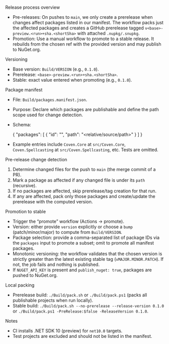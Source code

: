 Release process overview

- Pre-releases: On pushes to `main`, we only create a prerelease when changes affect packages listed in our manifest. The workflow packs just the affected packages and creates a GitHub prerelease tagged `v<base>-preview.<run>+sha.<shortSha>` with attached `.nupkg/.snupkg`.
- Promotion: Use a manual workflow to promote to a stable release. It rebuilds from the chosen ref with the provided version and may publish to NuGet.org.

Versioning

- Base version: `Build/VERSION` (e.g., `0.1.0`).
- Prerelease: `<base>-preview.<run>+sha.<shortSha>`.
- Stable: exact value entered when promoting (e.g., `0.1.0`).

Package manifest

- File: `Build/packages.manifest.json`.
- Purpose: Declare which packages are publishable and define the path scope used for change detection.
- Schema:

  {
    "packages": [
      { "id": "<NuGetId>", "path": "<relative/source/path>" }
    ]
  }

- Example entries include `Coven.Core` at `src/Coven.Core`, `Coven.Spellcasting` at `src/Coven.Spellcasting`, etc. Tests are omitted.

Pre-release change detection

1) Determine changed files for the push to `main` (the merge commit of a PR).
2) Mark a package as affected if any changed file is under its `path` (recursive).
3) If no packages are affected, skip prerelease/tag creation for that run.
4) If any are affected, pack only those packages and create/update the prerelease with the computed version.

Promotion to stable

- Trigger the “promote” workflow (Actions → promote).
- Version: either provide `version` explicitly or choose a `bump` (patch/minor/major) to compute from `Build/VERSION`.
- Package selection: provide a comma-separated list of package IDs via the `packages` input to promote a subset; omit to promote all manifest packages.
- Monotonic versioning: the workflow validates that the chosen version is strictly greater than the latest existing stable tag (`vMAJOR.MINOR.PATCH`). If not, the job fails and nothing is published.
- If `NUGET_API_KEY` is present and `publish_nuget: true`, packages are pushed to NuGet.org.

Local packing

- Prerelease build: `./Build/pack.sh` or `./Build/pack.ps1` (packs all publishable projects when run locally).
- Stable build: `./Build/pack.sh --no-prerelease --release-version 0.1.0` or `./Build/pack.ps1 -PreRelease:$false -ReleaseVersion 0.1.0`.

Notes

- CI installs .NET SDK 10 (preview) for `net10.0` targets.
- Test projects are excluded and should not be listed in the manifest.
